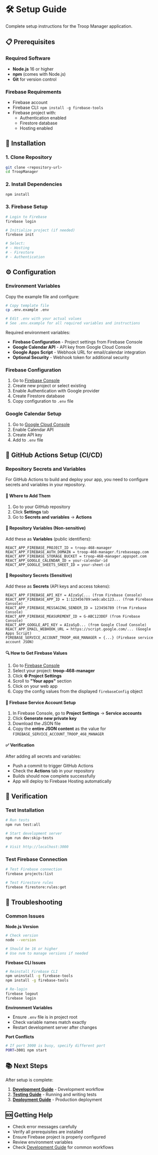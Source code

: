 # 🛠️ Setup Guide

Complete setup instructions for the Troop Manager application.

## 📋 Prerequisites

### Required Software
- **Node.js** 16 or higher
- **npm** (comes with Node.js)
- **Git** for version control

### Firebase Requirements
- Firebase account
- Firebase CLI: `npm install -g firebase-tools`
- Firebase project with:
  - Authentication enabled
  - Firestore database
  - Hosting enabled

## 🚀 Installation

### 1. Clone Repository
```bash
git clone <repository-url>
cd TroopManager
```

### 2. Install Dependencies
```bash
npm install
```

### 3. Firebase Setup
```bash
# Login to Firebase
firebase login

# Initialize project (if needed)
firebase init

# Select:
# - Hosting
# - Firestore
# - Authentication
```

## ⚙️ Configuration

### Environment Variables
Copy the example file and configure:

```bash
# Copy template file
cp .env.example .env

# Edit .env with your actual values
# See .env.example for all required variables and instructions
```

Required environment variables:
- **Firebase Configuration** - Project settings from Firebase Console
- **Google Calendar API** - API key from Google Cloud Console  
- **Google Apps Script** - Webhook URL for email/calendar integration
- **Optional Security** - Webhook token for additional security

### Firebase Configuration
1. Go to [Firebase Console](https://console.firebase.google.com)
2. Create new project or select existing
3. Enable Authentication with Google provider
4. Create Firestore database
5. Copy configuration to `.env` file

### Google Calendar Setup
1. Go to [Google Cloud Console](https://console.cloud.google.com)
2. Enable Calendar API
3. Create API key
4. Add to `.env` file

## 🔐 GitHub Actions Setup (CI/CD)

### Repository Secrets and Variables

For GitHub Actions to build and deploy your app, you need to configure secrets and variables in your repository.

#### 📍 Where to Add Them
1. Go to your GitHub repository
2. Click **Settings** tab
3. Go to **Secrets and variables** → **Actions**

#### 📝 Repository Variables (Non-sensitive)
Add these as **Variables** (public identifiers):

```
REACT_APP_FIREBASE_PROJECT_ID = troop-468-manager
REACT_APP_FIREBASE_AUTH_DOMAIN = troop-468-manager.firebaseapp.com
REACT_APP_FIREBASE_STORAGE_BUCKET = troop-468-manager.appspot.com
REACT_APP_GOOGLE_CALENDAR_ID = your-calendar-id
REACT_APP_GOOGLE_SHEETS_SHEET_ID = your-sheet-id
```

#### 🔐 Repository Secrets (Sensitive)
Add these as **Secrets** (API keys and access tokens):

```
REACT_APP_FIREBASE_API_KEY = AIzaSyC... (from Firebase Console)
REACT_APP_FIREBASE_APP_ID = 1:123456789:web:abc123... (from Firebase Console)
REACT_APP_FIREBASE_MESSAGING_SENDER_ID = 123456789 (from Firebase Console)
REACT_APP_FIREBASE_MEASUREMENT_ID = G-ABC123DEF (from Firebase Console)
REACT_APP_GOOGLE_API_KEY = AIzaSyD... (from Google Cloud Console)
REACT_APP_EMAIL_WEBHOOK_URL = https://script.google.com/... (Google Apps Script)
FIREBASE_SERVICE_ACCOUNT_TROOP_468_MANAGER = {...} (Firebase service account JSON)
```

#### 🔍 How to Get Firebase Values
1. Go to [Firebase Console](https://console.firebase.google.com/)
2. Select your project: **troop-468-manager**
3. Click **⚙️ Project Settings**
4. Scroll to **"Your apps"** section
5. Click on your web app
6. Copy the config values from the displayed `firebaseConfig` object

#### 🔑 Firebase Service Account Setup
1. In Firebase Console, go to **Project Settings** → **Service accounts**
2. Click **Generate new private key**
3. Download the JSON file
4. Copy the **entire JSON content** as the value for `FIREBASE_SERVICE_ACCOUNT_TROOP_468_MANAGER`

#### ✅ Verification
After adding all secrets and variables:
- Push a commit to trigger GitHub Actions
- Check the **Actions** tab in your repository
- Builds should now complete successfully
- App will deploy to Firebase Hosting automatically

## 🧪 Verification

### Test Installation
```bash
# Run tests
npm run test:all

# Start development server
npm run dev:skip-tests

# Visit http://localhost:3000
```

### Test Firebase Connection
```bash
# Test Firebase connection
firebase projects:list

# Test Firestore rules
firebase firestore:rules:get
```

## 🔧 Troubleshooting

### Common Issues

**Node.js Version**
```bash
# Check version
node --version

# Should be 16 or higher
# Use nvm to manage versions if needed
```

**Firebase CLI Issues**
```bash
# Reinstall Firebase CLI
npm uninstall -g firebase-tools
npm install -g firebase-tools

# Re-login
firebase logout
firebase login
```

**Environment Variables**
- Ensure `.env` file is in project root
- Check variable names match exactly
- Restart development server after changes

**Port Conflicts**
```bash
# If port 3000 is busy, specify different port
PORT=3001 npm start
```

## 📚 Next Steps

After setup is complete:

1. **[Development Guide](DEVELOPMENT.md)** - Development workflow
2. **[Testing Guide](TESTING.md)** - Running and writing tests
3. **[Deployment Guide](DEPLOY.md)** - Production deployment

## 🆘 Getting Help

- Check error messages carefully
- Verify all prerequisites are installed
- Ensure Firebase project is properly configured
- Review environment variables
- Check [Development Guide](DEVELOPMENT.md) for common workflows
